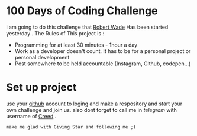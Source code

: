 # 100 Days of Coding Challenge

i am going to do this challenge that [Robert Wade](https://github.com/RobertWade) Has been started yesterday . 
The Rules of This project is : 
  * Programming for at least 30 minutes - 1hour a day
  * Work as a developer doesn't count. It has to be for a personal project or personal development
  * Post somewhere to be held accountable (Instagram, Github, codepen...)
# Set up project

use your [github](https://github.com/login) account to loging and make a respository and start your own challenge and join us. 
also dont forget to call me in _telegram_ with username of [Creed](https://t.me/Creed) .

`make me glad with Giving Star and following me ;)`
